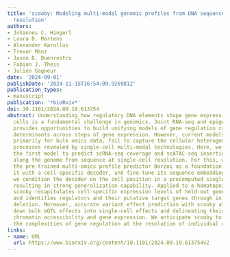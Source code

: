 ```yaml
---
title: 'scooby: Modeling multi-modal genomic profiles from DNA sequence at single-cell
  resolution'
authors:
- Johannes C. Hingerl
- Laura D. Martens
- Alexander Karollus
- Trevor Manz
- Jason D. Buenrostro
- Fabian J. Theis
- Julien Gagneur
date: '2024-09-01'
publishDate: '2024-11-15T16:54:09.926981Z'
publication_types:
- manuscript
publication: '*bioRxiv*'
doi: 10.1101/2024.09.19.613754
abstract: Understanding how regulatory DNA elements shape gene expression across individual
  cells is a fundamental challenge in genomics. Joint RNA-seq and epigenomic profiling
  provides opportunities to build unifying models of gene regulation capturing sequence
  determinants across steps of gene expression. However, current models, developed
  primarily for bulk omics data, fail to capture the cellular heterogeneity and dynamic
  processes revealed by single-cell multi-modal technologies. Here, we introduce scooby,
  the first model to predict scRNA-seq coverage and scATAC-seq insertion profiles
  along the genome from sequence at single-cell resolution. For this, we leverage
  the pre-trained multi-omics profile predictor Borzoi as a foundation model, equip
  it with a cell-specific decoder, and fine-tune its sequence embeddings. Specifically,
  we condition the decoder on the cell position in a precomputed single-cell embedding
  resulting in strong generalization capability. Applied to a hematopoiesis dataset,
  scooby recapitulates cell-specific expression levels of held-out genes and cells,
  and identifies regulators and their putative target genes through in silico motif
  deletion. Moreover, accurate variant effect prediction with scooby allows for breaking
  down bulk eQTL effects into single-cell effects and delineating their impact on
  chromatin accessibility and gene expression. We anticipate scooby to aid unraveling
  the complexities of gene regulation at the resolution of individual cells.
links:
- name: URL
  url: https://www.biorxiv.org/content/10.1101/2024.09.19.613754v2
---
```

